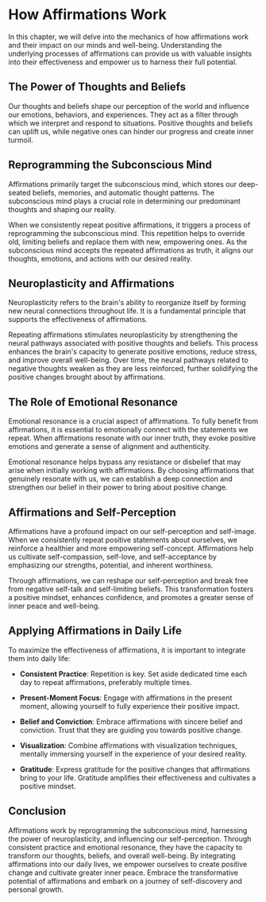 How Affirmations Work
================================

In this chapter, we will delve into the mechanics of how affirmations work and their impact on our minds and well-being. Understanding the underlying processes of affirmations can provide us with valuable insights into their effectiveness and empower us to harness their full potential.

The Power of Thoughts and Beliefs
---------------------------------

Our thoughts and beliefs shape our perception of the world and influence our emotions, behaviors, and experiences. They act as a filter through which we interpret and respond to situations. Positive thoughts and beliefs can uplift us, while negative ones can hinder our progress and create inner turmoil.

Reprogramming the Subconscious Mind
-----------------------------------

Affirmations primarily target the subconscious mind, which stores our deep-seated beliefs, memories, and automatic thought patterns. The subconscious mind plays a crucial role in determining our predominant thoughts and shaping our reality.

When we consistently repeat positive affirmations, it triggers a process of reprogramming the subconscious mind. This repetition helps to override old, limiting beliefs and replace them with new, empowering ones. As the subconscious mind accepts the repeated affirmations as truth, it aligns our thoughts, emotions, and actions with our desired reality.

Neuroplasticity and Affirmations
--------------------------------

Neuroplasticity refers to the brain's ability to reorganize itself by forming new neural connections throughout life. It is a fundamental principle that supports the effectiveness of affirmations.

Repeating affirmations stimulates neuroplasticity by strengthening the neural pathways associated with positive thoughts and beliefs. This process enhances the brain's capacity to generate positive emotions, reduce stress, and improve overall well-being. Over time, the neural pathways related to negative thoughts weaken as they are less reinforced, further solidifying the positive changes brought about by affirmations.

The Role of Emotional Resonance
-------------------------------

Emotional resonance is a crucial aspect of affirmations. To fully benefit from affirmations, it is essential to emotionally connect with the statements we repeat. When affirmations resonate with our inner truth, they evoke positive emotions and generate a sense of alignment and authenticity.

Emotional resonance helps bypass any resistance or disbelief that may arise when initially working with affirmations. By choosing affirmations that genuinely resonate with us, we can establish a deep connection and strengthen our belief in their power to bring about positive change.

Affirmations and Self-Perception
--------------------------------

Affirmations have a profound impact on our self-perception and self-image. When we consistently repeat positive statements about ourselves, we reinforce a healthier and more empowering self-concept. Affirmations help us cultivate self-compassion, self-love, and self-acceptance by emphasizing our strengths, potential, and inherent worthiness.

Through affirmations, we can reshape our self-perception and break free from negative self-talk and self-limiting beliefs. This transformation fosters a positive mindset, enhances confidence, and promotes a greater sense of inner peace and well-being.

Applying Affirmations in Daily Life
-----------------------------------

To maximize the effectiveness of affirmations, it is important to integrate them into daily life:

* **Consistent Practice**: Repetition is key. Set aside dedicated time each day to repeat affirmations, preferably multiple times.

* **Present-Moment Focus**: Engage with affirmations in the present moment, allowing yourself to fully experience their positive impact.

* **Belief and Conviction**: Embrace affirmations with sincere belief and conviction. Trust that they are guiding you towards positive change.

* **Visualization**: Combine affirmations with visualization techniques, mentally immersing yourself in the experience of your desired reality.

* **Gratitude**: Express gratitude for the positive changes that affirmations bring to your life. Gratitude amplifies their effectiveness and cultivates a positive mindset.

Conclusion
----------

Affirmations work by reprogramming the subconscious mind, harnessing the power of neuroplasticity, and influencing our self-perception. Through consistent practice and emotional resonance, they have the capacity to transform our thoughts, beliefs, and overall well-being. By integrating affirmations into our daily lives, we empower ourselves to create positive change and cultivate greater inner peace. Embrace the transformative potential of affirmations and embark on a journey of self-discovery and personal growth.
